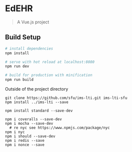 # EdEHR

> A Vue.js project

## Build Setup

``` bash
# install dependencies
npm install

# serve with hot reload at localhost:8080
npm run dev

# build for production with minification
npm run build
```




Outside of the project directory
```
git clone https://github.com/sfu/ims-lti.git ims-lti-sfu
npm install ../ims-lti --save
```

```
npm install standard --save-dev

npm i coveralls --save-dev
npm i mocha --save-dev
  # re nyc see https://www.npmjs.com/package/nyc
npm i nyc
npm i should --save-dev
npm i redis --save
npm i nonce --save
```
